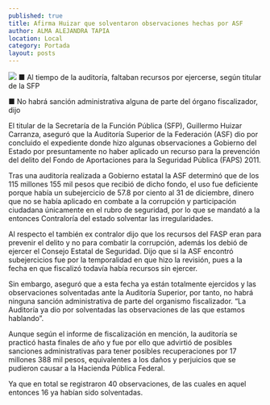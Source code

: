 ```yaml
---
published: true
title: Afirma Huizar que solventaron observaciones hechas por ASF
author: ALMA ALEJANDRA TAPIA
location: Local
category: Portada
layout: posts
---
```


![](http://i.imgur.com/UsWhWSYm.jpg)
■ Al tiempo de la auditoría, faltaban recursos por ejercerse, según titular de la SFP

■ No habrá sanción administrativa alguna de parte del órgano fiscalizador, dijo

El titular de la Secretaría de la Función Pública (SFP), Guillermo Huizar Carranza, aseguró que la Auditoría Superior de la Federación (ASF) dio por concluido el expediente donde hizo algunas observaciones a Gobierno del Estado por presuntamente no haber aplicado un recurso para la prevención del delito del Fondo de Aportaciones para la Seguridad Pública (FAPS) 2011.

Tras una auditoría realizada a Gobierno estatal la ASF determinó que de los 115 millones 155 mil pesos que recibió de dicho fondo, el uso fue deficiente porque había un subejercicio de 57.8 por ciento al 31 de diciembre, dinero que no se había aplicado en combate a la corrupción y participación ciudadana únicamente en el rubro de seguridad, por lo que se mandató a la entonces Contraloría del estado solventar las irregularidades. 

Al respecto el también ex contralor dijo que los recursos del FASP eran para prevenir el delito y no para combatir la corrupción, además los debió de ejercer el Consejo Estatal de Seguridad. Dijo que si la ASF encontró subejercicios fue por la temporalidad en que hizo la revisión, pues a la fecha en que fiscalizó todavía había recursos sin ejercer. 

Sin embargo, aseguró que a esta fecha ya están totalmente ejercidos y las observaciones solventadas ante la Auditoría Superior, por tanto, no habrá ninguna sanción administrativa de parte del organismo fiscalizador. “La Auditoría ya dio por solventadas las observaciones de las que estamos hablando”.

Aunque según el informe de fiscalización en mención, la auditoría se practicó hasta finales de año y fue por ello que advirtió de posibles sanciones administrativas para tener posibles recuperaciones por 17 millones 388 mil pesos, equivalentes a los daños y perjuicios que se pudieron causar a la Hacienda Pública Federal. 

Ya que en total se registraron 40 observaciones, de las cuales en aquel entonces 16 ya habían sido solventadas.
